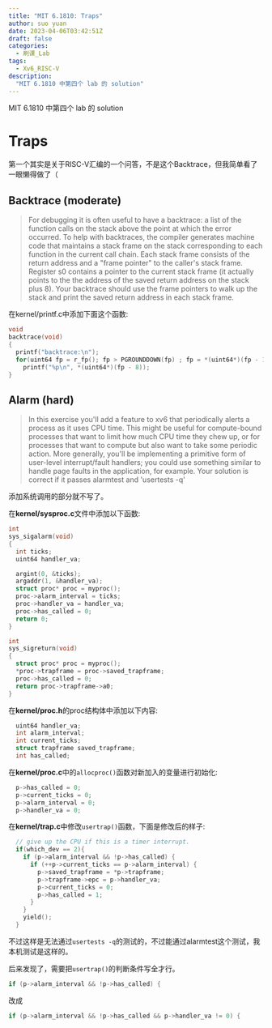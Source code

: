 ```yaml
---
title: "MIT 6.1810: Traps"
author: suo yuan
date: 2023-04-06T03:42:51Z
draft: false
categories:
  - 刷课_Lab
tags:
  - Xv6_RISC-V
description:
  "MIT 6.1810 中第四个 lab 的 solution"
---
```


<!--more-->
MIT 6.1810 中第四个 lab 的 solution
<!--more-->

# Traps

第一个其实是关于RISC-V汇编的一个问答，不是这个Backtrace，但我简单看了一眼懒得做了（

## Backtrace (moderate)

> For debugging it is often useful to have a backtrace: a list of the function calls on the stack above the point at which the error occurred. To help with backtraces, the compiler generates machine code that maintains a stack frame on the stack corresponding to each function in the current call chain. Each stack frame consists of the return address and a "frame pointer" to the caller's stack frame. Register s0 contains a pointer to the current stack frame (it actually points to the the address of the saved return address on the stack plus 8). Your backtrace should use the frame pointers to walk up the stack and print the saved return address in each stack frame. 

在kernel/printf.c中添加下面这个函数:
```c
void
backtrace(void)
{
  printf("backtrace:\n");
  for(uint64 fp = r_fp(); fp > PGROUNDDOWN(fp) ; fp = *(uint64*)(fp - 16))
    printf("%p\n", *(uint64*)(fp - 8));
}
```

## Alarm (hard)

> In this exercise you'll add a feature to xv6 that periodically alerts a process as it uses CPU time. This might be useful for compute-bound processes that want to limit how much CPU time they chew up, or for processes that want to compute but also want to take some periodic action. More generally, you'll be implementing a primitive form of user-level interrupt/fault handlers; you could use something similar to handle page faults in the application, for example. Your solution is correct if it passes alarmtest and 'usertests -q'

添加系统调用的部分就不写了。

在**kernel/sysproc.c**文件中添加以下函数:

```c
int
sys_sigalarm(void)
{
  int ticks;
  uint64 handler_va;

  argint(0, &ticks);
  argaddr(1, &handler_va);
  struct proc* proc = myproc();
  proc->alarm_interval = ticks;
  proc->handler_va = handler_va;
  proc->has_called = 0;
  return 0;
}

int
sys_sigreturn(void)
{
  struct proc* proc = myproc();
  *proc->trapframe = proc->saved_trapframe;
  proc->has_called = 0;
  return proc->trapframe->a0;
}
```

在**kernel/proc.h**的proc结构体中添加以下内容:

```c
  uint64 handler_va;
  int alarm_interval;
  int current_ticks;
  struct trapframe saved_trapframe;
  int has_called;
```

在**kernel/proc.c**中的`allocproc()`函数对新加入的变量进行初始化:

```c
  p->has_called = 0;
  p->current_ticks = 0;
  p->alarm_interval = 0;
  p->handler_va = 0;
```

在**kernel/trap.c**中修改`usertrap()`函数，下面是修改后的样子:

```c
  // give up the CPU if this is a timer interrupt.
  if(which_dev == 2){
    if (p->alarm_interval && !p->has_called) {
      if (++p->current_ticks == p->alarm_interval) {
        p->saved_trapframe = *p->trapframe;
        p->trapframe->epc = p->handler_va;
        p->current_ticks = 0;
        p->has_called = 1;
      }
    }
    yield();
  }
```

不过这样是无法通过`usertests -q`的测试的，不过能通过alarmtest这个测试，我本机测试是这样的。

后来发现了，需要把`usertrap()`的判断条件写全才行。

```c
if (p->alarm_interval && !p->has_called) {
```

改成

```c
if (p->alarm_interval && !p->has_called && p->handler_va != 0) {
```
